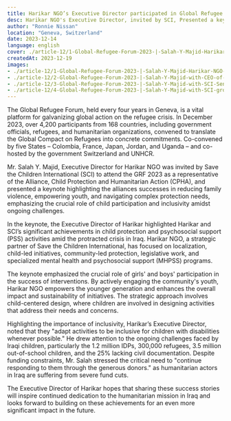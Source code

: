 ```yaml
---
title: Harikar NGO’s Executive Director participated in Global Refugee Forum - 2023 in Geneva, Switzerland
desc: Harikar NGO's Executive Director, invited by SCI, Presented a keynote in the Global Refugee Forum - 2023 in Geneva, Switzerland, representing the Child Protection and Humanitarian Action (CHPA) alliance.
author: "Ronnie Nissan"
location: "Geneva, Switzerland"
date: 2023-12-14
language: english
cover: ./article-12/1-Global-Refugee-Forum-2023-|-Salah-Y-Majid-Harikar-NGO-Executive-Director.webp
createdAt: 2023-12-19
images:
- ./article-12/1-Global-Refugee-Forum-2023-|-Salah-Y-Majid-Harikar-NGO-Executive-Director.webp
- ./article-12/2-Global-Refugee-Forum-2023-|-Salah-Y-Majid-with-CEO-of-SCI.webp
- ./article-12/3-Global-Refugee-Forum-2023-|-Salah-Y-Majid-with-SCI-Senior-Advisor.webp.webp
- ./article-12/4-Global-Refugee-Forum-2023-|-Salah-Y-Majid-with-SCI-group-participating-in-GRF-2023.webp
---
```


The Global Refugee Forum, held every four years in Geneva, is a vital
platform for galvanizing global action on the refugee crisis. In
December 2023, over 4,200 participants from 168 countries, including
government officials, refugees, and humanitarian organizations,
convened to translate the Global Compact on Refugees into concrete
commitments.  Co-convened by five States – Colombia, France, Japan,
Jordan, and Uganda – and co-hosted by the government Switzerland and
UNHCR.

Mr. Salah Y. Majid, Executive Director for Harikar NGO was invited by
Save the Children International (SCI) to attend the GRF 2023 as a
representative of the Alliance, Child Protection and Humanitarian
Action (CPHA), and presented a keynote highlighting the alliances
successes in reducing family violence, empowering youth, and
navigating complex protection needs, emphasizing the crucial role of
child participation and inclusivity amidst ongoing challenges.

In the keynote, the Executive Director of Harikar highlighted Harikar
and SCI’s significant achievements in child protection and
psychosocial support (PSS) activities amid the protracted crisis in
Iraq. Harikar NGO, a strategic partner of Save the Children
International, has focused on localization, child-led initiatives,
community-led protection, legislative work, and specialized mental
health and psychosocial support (MHPSS) programs.

The keynote emphasized the crucial role of girls' and boys'
participation in the success of interventions. By actively engaging
the community's youth, Harikar NGO empowers the younger generation and
enhances the overall impact and sustainability of initiatives. The
strategic approach involves child-centered design, where children are
involved in designing activities that address their needs and
concerns.

Highlighting the importance of inclusivity, Harikar’s Executive
Director, noted that they "adapt activities to be inclusive for
children with disabilities whenever possible." He drew attention to
the ongoing challenges faced by Iraqi children, particularly the 1.2
million IDPs, 300,000 refugees, 3.5 million out-of-school children,
and the 25% lacking civil documentation. Despite funding constraints,
Mr. Salah stressed the critical need to "continue responding to them
through the generous donors." as humanitarian actors in Iraq are
suffering from severe fund cuts.

The Executive Director of Harikar hopes that sharing these success
stories will inspire continued dedication to the humanitarian mission
in Iraq and looks forward to building on these achievements for an
even more significant impact in the future.
